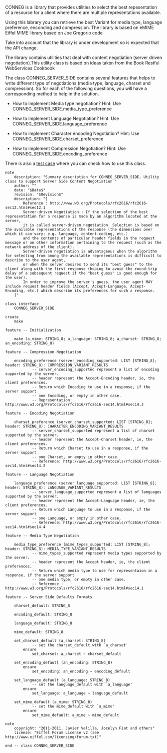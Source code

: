 CONNEG is a library that provides utilities to select the best repesentation of a resource for a client
where there are multiple representations available.

Using this labrary you can retrieve the best Variant for media type, language preference, enconding and compression.
The library is based on eMIME Eiffel MIME library based on Joe Gregorio code

Take into account that the library is under development so is expected that the API change.

The library contains utilities that deal with content negotiation (server driven negotiation).This utility class
is based on ideas taken from the Book Restful WebServices Cookbook

The class CONNEG_SERVER_SIDE contains several features that helps to write different type of negotiations (media type, language,
charset and compression).
So for each of the following questions, you will have a corresponding method to help in the solution.

-  How to implement Media type negotiation?
	Hint: Use CONNEG_SERVER_SIDE.media_type_preference

-  How to implement Language Negotiation?
	Hint: Use CONNEG_SERVER_SIDE.language_preference

-  How to implement Character encoding Negotiation?
	Hint: Use CONNEG_SERVER_SIDE.charset_preference

-  How to implement Compression Negotiation?
	Hint: Use CONNEG_SERVER_SIDE.encoding_preference

There is also a  [test case](https://github.com/jvelilla/Eiffel-Web-Framework/blob/master/library/protocol/CONNEG/test/conneg_server_side_test.e "conneg_server_side_test") where you can check how to use this class.

	note
		description: "Summary description for CONNEG_SERVER_SIDE. Utility class to support Server Side Content Negotiation "
		author: ""
		date: "$Date$"
		revision: "$Revision$"
		description: "[
			Reference : http://www.w3.org/Protocols/rfc2616/rfc2616-sec12.html#sec12.1
			Server-driven Negotiation :	If the selection of the best representation for a response is made by an algorithm located at the server,
			it is called server-driven negotiation. Selection is based on the available representations of the response (the dimensions over which it can vary; e.g. language, content-coding, etc.)
			and the contents of particular header fields in the request message or on other information pertaining to the request (such as the network address of the client).
			Server-driven negotiation is advantageous when the algorithm for selecting from among the available representations is difficult to describe to the user agent,
			or when the server desires to send its "best guess" to the client along with the first response (hoping to avoid the round-trip delay of a subsequent request if the "best guess" is good enough for the user).
			In order to improve the server's guess, the user agent MAY include request header fields (Accept, Accept-Language, Accept-Encoding, etc.) which describe its preferences for such a response.
		]"
	
	class interface
		CONNEG_SERVER_SIDE
	
	create 
		make
	
	feature -- Initialization
	
		make (a_mime: STRING_8; a_language: STRING_8; a_charset: STRING_8; an_encoding: STRING_8)
		
	feature -- Compression Negotiation
	
		encoding_preference (server_encoding_supported: LIST [STRING_8]; header: STRING_8): COMPRESSION_VARIANT_RESULTS
				-- server_encoding_supported represent a list of encoding supported by the server.
				-- header represent the Accept-Encoding header, ie, the client preferences.
				-- Return which Encoding to use in a response, if the server support
				-- one Encoding, or empty in other case.
				-- Representation: http://www.w3.org/Protocols/rfc2616/rfc2616-sec14.html#sec14.3
		
	feature -- Encoding Negotiation
	
		charset_preference (server_charset_supported: LIST [STRING_8]; header: STRING_8): CHARACTER_ENCODING_VARIANT_RESULTS
				-- server_charset_supported represent a list of charset supported by the server.
				-- header represent the Accept-Charset header, ie, the client preferences.
				-- Return which Charset to use in a response, if the server support
				-- one Charset, or empty in other case.
				-- Reference: http://www.w3.org/Protocols/rfc2616/rfc2616-sec14.html#sec14.2
		
	feature -- Language Negotiation
	
		language_preference (server_language_supported: LIST [STRING_8]; header: STRING_8): LANGUAGE_VARIANT_RESULTS
				-- server_language_supported represent a list of languages supported by the server.
				-- header represent the Accept-Language header, ie, the client preferences.
				-- Return which Language to use in a response, if the server support
				-- one Language, or empty in other case.
				-- Reference: http://www.w3.org/Protocols/rfc2616/rfc2616-sec14.html#sec14.4
		
	feature -- Media Type Negotiation
	
		media_type_preference (mime_types_supported: LIST [STRING_8]; header: STRING_8): MEDIA_TYPE_VARIANT_RESULTS
				-- mime_types_supported represent media types supported by the server.
				-- header represent the Accept header, ie, the client preferences.
				-- Return which media type to use for representaion in a response, if the server support
				-- one media type, or empty in other case.
				-- Reference : http://www.w3.org/Protocols/rfc2616/rfc2616-sec14.html#sec14.1
		
	feature -- Server Side Defaults Formats
	
		charset_default: STRING_8
	
		encoding_default: STRING_8
	
		language_default: STRING_8
	
		mime_default: STRING_8
	
		set_charset_default (a_charset: STRING_8)
				-- set the charset_default with `a_charset'
			ensure
				set_charset: a_charset ~ charset_default
	
		set_encoding_defautl (an_encoding: STRING_8)
			ensure
				set_encoding: an_encoding ~ encoding_default
	
		set_language_default (a_language: STRING_8)
				-- set the language_default with `a_language'
			ensure
				set_language: a_language ~ language_default
	
		set_mime_default (a_mime: STRING_8)
				-- set the mime_default with `a_mime'
			ensure
				set_mime_default: a_mime ~ mime_default
		
	note
		copyright: "2011-2011, Javier Velilla, Jocelyn Fiat and others"
		license: "Eiffel Forum License v2 (see http://www.eiffel.com/licensing/forum.txt)"
	
	end -- class CONNEG_SERVER_SIDE
	
